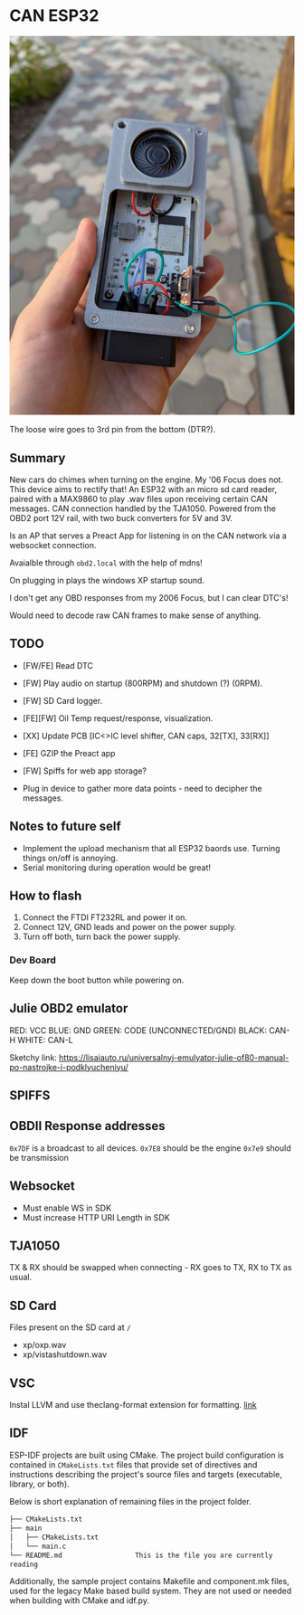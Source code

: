 # CAN ESP32

![Alt text](/pic.jpg)

The loose wire goes to 3rd pin from the bottom (DTR?).

## Summary

New cars do chimes when turning on the engine. My '06 Focus does not. This device aims to rectify that!
An ESP32 with an micro sd card reader, paired with a MAX9860 to play .wav files upon receiving certain CAN messages.
CAN connection handled by the TJA1050. Powered from the OBD2 port 12V rail, with two buck converters for 5V and 3V.

Is an AP that serves a Preact App for listening in on the CAN network via a websocket connection.

Avaialble through `obd2.local` with the help of mdns!

On plugging in plays the windows XP startup sound.

I don't get any OBD responses from my 2006 Focus, but I can clear DTC's!

Would need to decode raw CAN frames to make sense of anything.

## TODO
- [FW/FE] Read DTC
- [FW] Play audio on startup (800RPM) and shutdown (?) (0RPM).
- [FW] SD Card logger.
- [FE][FW] Oil Temp request/response, visualization.
- [XX] Update PCB [IC<>IC level shifter, CAN caps, 32[TX], 33[RX]]
- [FE] GZIP the Preact app
- [FW] Spiffs for web app storage?

- Plug in device to gather more data points - need to decipher the messages.

## Notes to future self

- Implement the upload mechanism that all ESP32 baords use. Turning things on/off is annoying.
- Serial monitoring during operation would be great!

## How to flash

1. Connect the FTDI FT232RL and power it on.
2. Connect 12V, GND leads and power on the power supply.
3. Turn off both, turn back the power supply.

### Dev Board

Keep down the boot button while powering on.

## Julie OBD2 emulator

RED: VCC
BLUE: GND
GREEN: CODE (UNCONNECTED/GND)
BLACK: CAN-H
WHITE: CAN-L

Sketchy link: https://lisaiauto.ru/universalnyj-emulyator-julie-of80-manual-po-nastrojke-i-podklyucheniyu/

## SPIFFS

## OBDII Response addresses 

`0x7DF` is a broadcast to all devices.
`0x7E8` should be the engine
`0x7e9` should be transmission

## Websocket

- Must enable WS in SDK
- Must increase HTTP URI Length in SDK

## TJA1050

TX & RX should be swapped when connecting - RX goes to TX, RX to TX as usual.

## SD Card

Files present on the SD card at `/`

- xp/oxp.wav
- xp/vistashutdown.wav

## VSC

Instal LLVM and use theclang-format extension for formatting. [link](https://github.com/llvm/llvm-project/releases/tag/llvmorg-20.1.0)

## IDF

ESP-IDF projects are built using CMake. The project build configuration is contained in `CMakeLists.txt`
files that provide set of directives and instructions describing the project's source files and targets
(executable, library, or both).

Below is short explanation of remaining files in the project folder.

```
├── CMakeLists.txt
├── main
│   ├── CMakeLists.txt
│   └── main.c
└── README.md                  This is the file you are currently reading
```

Additionally, the sample project contains Makefile and component.mk files, used for the legacy Make based build system.
They are not used or needed when building with CMake and idf.py.
